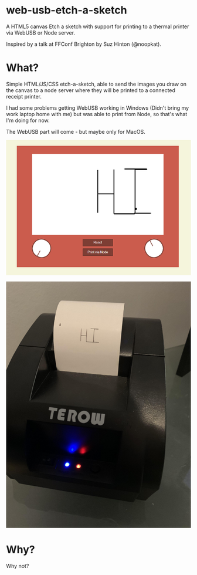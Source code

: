 # web-usb-etch-a-sketch
A HTML5 canvas Etch a sketch with support for printing to a thermal printer via WebUSB or Node server.

Inspired by a talk at FFConf Brighton by Suz Hinton (@noopkat).

# What?

Simple HTML/JS/CSS etch-a-sketch, able to send the images you draw on the canvas to a node server where they will be printed to a connected receipt printer.

I had some problems getting WebUSB working in Windows (Didn't bring my work laptop home with me) but was able to print from Node, so that's what I'm doing for now.

The WebUSB part will come - but maybe only for MacOS.

![Sketch](./img/sketch.PNG)

![Printer](./img/printer.jpg)


# Why?
Why not?


